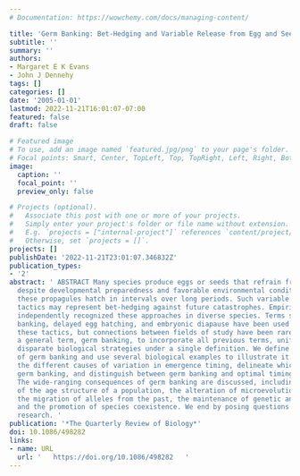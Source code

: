 ```yaml
---
# Documentation: https://wowchemy.com/docs/managing-content/

title: 'Germ Banking: Bet‐Hedging and Variable Release from Egg and Seed Dormancy'
subtitle: ''
summary: ''
authors:
- Margaret E K Evans
- John J Dennehy
tags: []
categories: []
date: '2005-01-01'
lastmod: 2022-11-21T16:01:07-07:00
featured: false
draft: false

# Featured image
# To use, add an image named `featured.jpg/png` to your page's folder.
# Focal points: Smart, Center, TopLeft, Top, TopRight, Left, Right, BottomLeft, Bottom, BottomRight.
image:
  caption: ''
  focal_point: ''
  preview_only: false

# Projects (optional).
#   Associate this post with one or more of your projects.
#   Simply enter your project's folder or file name without extension.
#   E.g. `projects = ["internal-project"]` references `content/project/deep-learning/index.md`.
#   Otherwise, set `projects = []`.
projects: []
publishDate: '2022-11-21T23:01:07.346832Z'
publication_types:
- '2'
abstract: ' ABSTRACT Many species produce eggs or seeds that refrain from hatching
  despite developmental preparedness and favorable environmental conditions. Instead,
  these propagules hatch in intervals over long periods. Such variable hatch or germination
  tactics may represent bet‐hedging against future catastrophes. Empiricists have
  independently recognized these approaches in diverse species. Terms such as seed
  banking, delayed egg hatching, and embryonic diapause have been used to describe
  these tactics, but connections between fields of study have been rare. Here we suggest
  a general term, germ banking, to incorporate all previous terms, unifying many seemingly
  disparate biological strategies under a single definition. We define the phenomenon
  of germ banking and use several biological examples to illustrate it. We then discuss
  the different causes of variation in emergence timing, delineate which constitute
  germ banking, and distinguish between germ banking and optimal timing of diapause.
  The wide‐ranging consequences of germ banking are discussed, including modification
  of the age structure of a population, the alteration of microevolutionary dynamics,
  the migration of alleles from the past, the maintenance of genetic and species diversity,
  and the promotion of species coexistence. We end by posing questions to direct future
  research. '
publication: '*The Quarterly Review of Biology*'
doi: 10.1086/498282
links:
- name: URL
  url: '   https://doi.org/10.1086/498282   '
---
```

